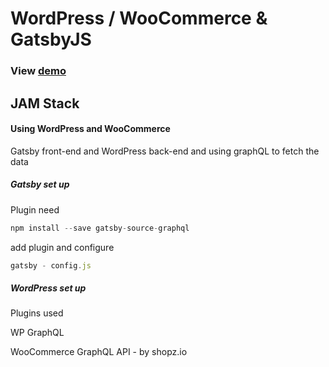 # WordPress / WooCommerce & GatsbyJS

### View [demo](https://gatsby-woocommerce-temp.netlify.app/products/)

## JAM Stack

#### Using WordPress and WooCommerce

Gatsby front-end and WordPress back-end and using graphQL to fetch the data

##### Gatsby set up

Plugin need

```javascript
npm install --save gatsby-source-graphql
```

add plugin and configure

```javascript
gatsby - config.js
```

##### WordPress set up

Plugins used

WP GraphQL

WooCommerce GraphQL API - by shopz.io
